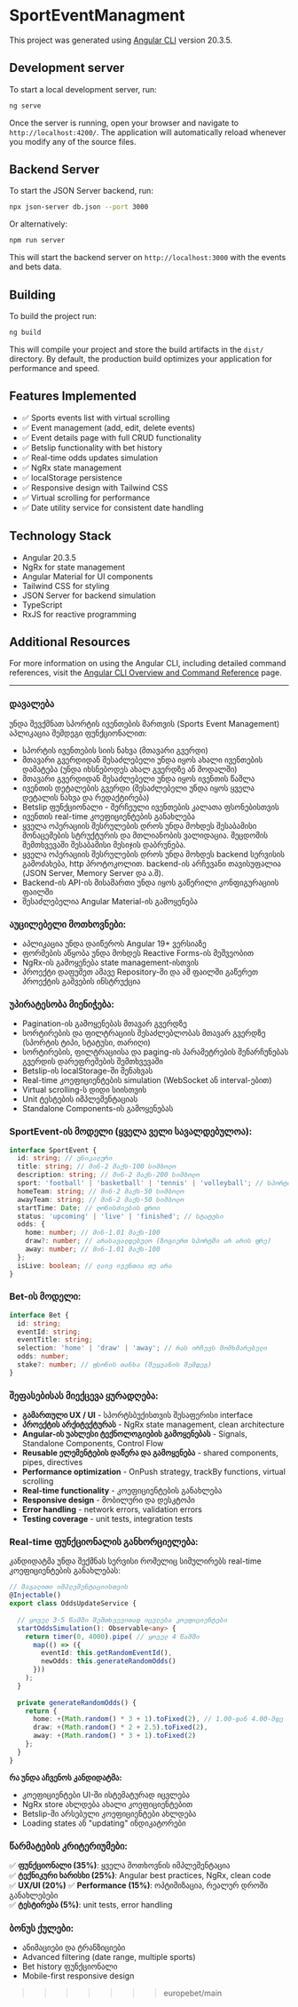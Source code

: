 # SportEventManagment

This project was generated using [Angular CLI](https://github.com/angular/angular-cli) version 20.3.5.

## Development server

To start a local development server, run:

```bash
ng serve
```

Once the server is running, open your browser and navigate to `http://localhost:4200/`. The application will automatically reload whenever you modify any of the source files.

## Backend Server

To start the JSON Server backend, run:

```bash
npx json-server db.json --port 3000
```

Or alternatively:

```bash
npm run server
```

This will start the backend server on `http://localhost:3000` with the events and bets data.

## Building

To build the project run:

```bash
ng build
```

This will compile your project and store the build artifacts in the `dist/` directory. By default, the production build optimizes your application for performance and speed.

## Features Implemented

- ✅ Sports events list with virtual scrolling
- ✅ Event management (add, edit, delete events)
- ✅ Event details page with full CRUD functionality
- ✅ Betslip functionality with bet history
- ✅ Real-time odds updates simulation
- ✅ NgRx state management
- ✅ localStorage persistence
- ✅ Responsive design with Tailwind CSS
- ✅ Virtual scrolling for performance
- ✅ Date utility service for consistent date handling

## Technology Stack

- Angular 20.3.5
- NgRx for state management
- Angular Material for UI components
- Tailwind CSS for styling
- JSON Server for backend simulation
- TypeScript
- RxJS for reactive programming

## Additional Resources

For more information on using the Angular CLI, including detailed command references, visit the [Angular CLI Overview and Command Reference](https://angular.dev/tools/cli) page.

---
### დავალება

უნდა შევქმნათ სპორტის ივენთების მართვის (Sports Event Management) აპლიკაცია შემდეგი ფუნქციონალით:

- სპორტის ივენთების სიის ნახვა (მთავარი გვერდი)
- მთავარი გვერდიდან შესაძლებელი უნდა იყოს ახალი ივენთების დამატება (უნდა იხსნებოდეს ახალ გვერდზე ან მოდალში)
- მთავარი გვერდიდან შესაძლებელი უნდა იყოს ივენთის წაშლა
- ივენთის დეტალების გვერდი (შესაძლებელი უნდა იყოს ყველა დეტალის ნახვა და რედაქტირება)
- Betslip ფუნქციონალი - შერჩეული ივენთების კალათა ფსონებისთვის
- ივენთის real-time კოეფიციენტების განახლება
- ყველა ოპერაციის შესრულების დროს უნდა მოხდეს შესაბამისი მონაცემების სტრუქტურის და მთლიანობის ვალიდაცია. შეცდომის შემთხვევაში შესაბამისი მესიჯის დაბრუნება.
- ყველა ოპერაციის შესრულების დროს უნდა მოხდეს backend სერვისის გამოძახება, http პროტოკოლით. backend-ის არჩევანი თავისუფალია (JSON Server, Memory Server და ა.შ).
- Backend-ის API-ის მისამართი უნდა იყოს გაწერილი კონფიგურაციის ფაილში
- შესაძლებელია Angular Material-ის გამოყენება

### აუცილებელი მოთხოვნები:

- აპლიკაცია უნდა დაიწეროს Angular 19+ ვერსიაზე
- ფორმების აწყობა უნდა მოხდეს Reactive Forms-ის მეშვეობით
- NgRx-ის გამოყენება state management-ისთვის
- პროექტი დაფუშეთ ამავე Repository-ში და ამ ფაილში გაწერეთ პროექტის გაშვების ინსტრუქცია

### უპირატესობა მიენიჭება:

- Pagination-ის გამოყენებას მთავარ გვერდზე
- სორტირების და ფილტრაციის შესაძლებლობას მთავარ გვერდზე (სპორტის ტიპი, სტატუსი, თარიღი)
- სორტირების, ფილტრაციისა და paging-ის პარამეტრების შენარჩუნებას გვერდის დარეფრეშების შემთხვევაში
- Betslip-ის localStorage-ში შენახვას
- Real-time კოეფიციენტების simulation (WebSocket ან interval-ებით)
- Virtual scrolling-ს დიდი სიისთვის
- Unit ტესტების იმპლემენტაციას
- Standalone Components-ის გამოყენებას

### SportEvent-ის მოდელი (ყველა ველი სავალდებულოა):

```typescript
interface SportEvent {
  id: string; // უნიკალური
  title: string; // მინ-2 მაქს-100 სიმბოლო
  description: string; // მინ-2 მაქს-200 სიმბოლო
  sport: 'football' | 'basketball' | 'tennis' | 'volleyball'; // სპორტის ტიპი
  homeTeam: string; // მინ-2 მაქს-50 სიმბოლო
  awayTeam: string; // მინ-2 მაქს-50 სიმბოლო
  startTime: Date; // ღონისძიების დროი
  status: 'upcoming' | 'live' | 'finished'; // სტატუსი
  odds: {
    home: number; // მინ-1.01 მაქს-100
    draw?: number; // არასავალდებულო (ზოგიერთ სპორტში არ არის ფრე)
    away: number; // მინ-1.01 მაქს-100
  };
  isLive: boolean; // ლაივ ივენთია თუ არა
}
```

### Bet-ის მოდელი:

```typescript
interface Bet {
  id: string;
  eventId: string;
  eventTitle: string;
  selection: 'home' | 'draw' | 'away'; // რას ირჩევს მომხმარებელი
  odds: number;
  stake?: number; // ფსონის თანხა (შეყვანის შემდეგ)
}
```

### შეფასებისას მიექცევა ყურადღება:

- **გამართული UX / UI** - სპორტსბუქისთვის შესაფერისი interface
- **პროექტის არქიტექტურას** - NgRx state management, clean architecture
- **Angular-ის უახლესი ტექნოლოგიების გამოყენებას** - Signals, Standalone Components, Control Flow
- **Reusable ელემენტების დაწერა და გამოყენება** - shared components, pipes, directives
- **Performance optimization** - OnPush strategy, trackBy functions, virtual scrolling
- **Real-time functionality** - კოეფიციენტების განახლება
- **Responsive design** - მობილური და დესკტოპი
- **Error handling** - network errors, validation errors
- **Testing coverage** - unit tests, integration tests

### Real-time ფუნქციონალის განხორციელება:

კანდიდატმა უნდა შექმნას სერვისი რომელიც სიმულირებს real-time კოეფიციენტების განახლებას:

```typescript
// მაგალითი იმპლემენტაციისთვის
@Injectable()
export class OddsUpdateService {
  
  // ყოველ 3-5 წამში შემთხვევითად იცვლება კოეფიციენტები
  startOddsSimulation(): Observable<any> {
    return timer(0, 4000).pipe( // ყოველ 4 წამში
      map(() => ({
        eventId: this.getRandomEventId(),
        newOdds: this.generateRandomOdds()
      }))
    );
  }
  
  private generateRandomOdds() {
    return {
      home: +(Math.random() * 3 + 1).toFixed(2), // 1.00-დან 4.00-მდე
      draw: +(Math.random() * 2 + 2.5).toFixed(2),
      away: +(Math.random() * 3 + 1).toFixed(2)
    };
  }
}
```

**რა უნდა აჩვენოს კანდიდატმა:**
- კოეფიციენტები UI-ში ისტემატურად იცვლება
- NgRx store ახლდება ახალი კოეფიციენტებით  
- Betslip-ში არსებული კოეფიციენტები ახლდება
- Loading states ან "updating" ინდიკატორები

### წარმატების კრიტერიუმები:

✅ **ფუნქციონალი (35%)**: ყველა მოთხოვნის იმპლემენტაცია  
✅ **ტექნიკური ხარისხი (25%)**: Angular best practices, NgRx, clean code  
✅ **UX/UI (20%)** 
✅ **Performance (15%)**: ოპტიმიზაცია, რეალურ დროში განახლებები  
✅ **ტესტირება (5%)**: unit tests, error handling

### ბონუს ქულები:

- ანიმაციები და ტრანზიციები
- Advanced filtering (date range, multiple sports)
- Bet history ფუნქციონალი
- Mobile-first responsive design
>>>>>>> europebet/main
